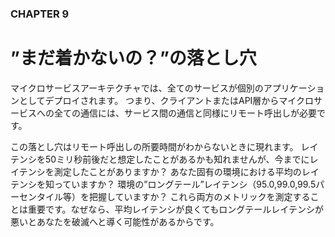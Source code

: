 ### CHAPTER 9

# ”まだ着かないの？”の落とし穴

マイクロサービスアーキテクチャでは、全てのサービスが個別のアプリケーションとしてデプロイされます。
つまり、クライアントまたはAPI層からマイクロサービスへの全ての通信には、サービス間の通信と同様にリモート呼出しが必要です。

この落とし穴はリモート呼出しの所要時間がわからないときに現れます。
レイテンシを50ミリ秒前後だと想定したことがあるかも知れませんが、今までにレイテンシを測定したことがありますか？
あなた固有の環境における平均のレイテンシを知っていますか？
環境の”ロングテール”レイテンシ（95.0,99.0,99.5パーセンタイル等）を把握していますか？
これら両方のメトリックを測定することは重要です。なぜなら、平均レイテンシが良くてもロングテールレイテンシが悪いとあなたを破滅へと導く可能性があるからです。